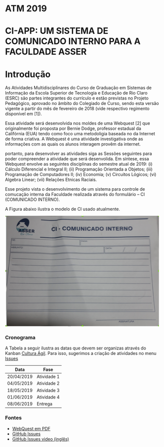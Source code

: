 
# ATM 2019



# CI-APP: UM SISTEMA DE COMUNICADO INTERNO PARA A FACULDADE ASSER

# Introdução

As Atividades Multidisciplinares do Curso de Graduação em Sistemas de Informação da Escola Superior de Tecnologia e Educação de Rio Claro (ESRC) são partes integrantes do currículo e estão previstas no Projeto Pedagógico, aprovado no âmbito do Colegiado de Curso, sendo esta versão vigente a partir do mês de fevereiro de 2018 (vide respectivo regimento disponível em [1]).
  
Essa atividade será desenvolvida nos moldes de uma Webquest [2] que originalmente foi proposta por Bernie Dodge, professor estadual da Califórnia (EUA) tendo como foco uma metodoligia baseada no da Internet de forma criativa. A Webquest é uma atividade investigativa onde as informações com as quais os alunos interagem provêm da internet.
  
portanto, para desenvolver as atividades siga as Sessões seguintes para poder compreender a atividade que será desenvolida. 
Em síntese, essa Webquest envolve as seguintes disciplinas do semestre atual de 2019: (i) Cálculo Diferencial e Integral II; (ii) Programação Orientada a Objetos; (iii) Programação de Computadores II; (iv) Economia; (v) Circuitos Lógicos; (vi) Algebra Linear; (vii) Relações Etnicas Raciais. 
  
Esse projeto vista o desenvolvimento de um sistema para controle de comucação interna da Faculdade realizada através do formulário – CI (COMUNICADO INTERNO).

A Figura abaixo ilustra o modelo de CI usado atualmente.

![CI](ci.png)

### Cronograma

A Tabela a seguir ilustra as datas que devem ser organizas através do Kanban [Cultura Ágil](https://www.culturaagil.com.br/kanban-do-inicio-ao-fim/). Para isso, sugerimos a criação de atividades no menu [Issues](https://guides.github.com/features/issues/)

| Data | Fase |
| ------ | ------ |
| 20/04/2019 | Atividade 1 |
| 04/05/2019 | Atividade 2 |
| 18/05/2019 | Atividade 3 |
| 01/06/2019 | Atividade 4 |
| 08/06/2019 | Entrega |


### Fontes
- [WebQuest em PDF](ATIVIDADES_MULTIDISCIPLINARES_2_2019.pdf)
- [GitHub Issues](https://guides.github.com/features/issues/)
- [GitHub Issues video (inglês)](https://www.youtube.com/watch?v=WMykv2ZMyEQ)
  
  
